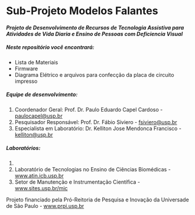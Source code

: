 # Sub-Projeto Modelos Falantes
#### **_Projeto de Desenvolvimento de Recursos de Tecnologia Assistiva para Atividades de Vida Diaria e Ensino de Pessoas com Deficiencia Visual_**

##### Neste repositório você encontrará:

* Lista de Materiais
* Firmware
* Diagrama Elétrico e arquivos para confecção da placa de circuito impresso


##### Equipe de desenvolvimento:

  1. Coordenador Geral: Prof. Dr. Paulo Eduardo Capel Cardoso - paulocapel@usp.br
  2. Pesquisador Responsável: Prof. Dr. Fábio Siviero - fsiviero@usp.br
  3. Especialista em Laboratório: Dr. Kelliton Jose Mendonca Francisco - kelliton@usp.br

##### Laboratórios:

1. 
2. Laboratório de Tecnologias no Ensino de Ciências Biomédicas - www.atin.icb.usp.br
3. Setor de Manutenção e Instrumentação Científica - www.sites.usp.br/mic

Projeto financiado pela Pró-Reitoria de Pesquisa e Inovação da Universade de São Paulo - www.prpi.usp.br


